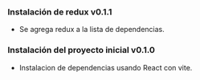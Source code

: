 ### Instalación de redux v0.1.1

- Se agrega redux a la lista de dependencias.

### Instalación del proyecto inicial v0.1.0

- Instalacion de dependencias usando React con vite.